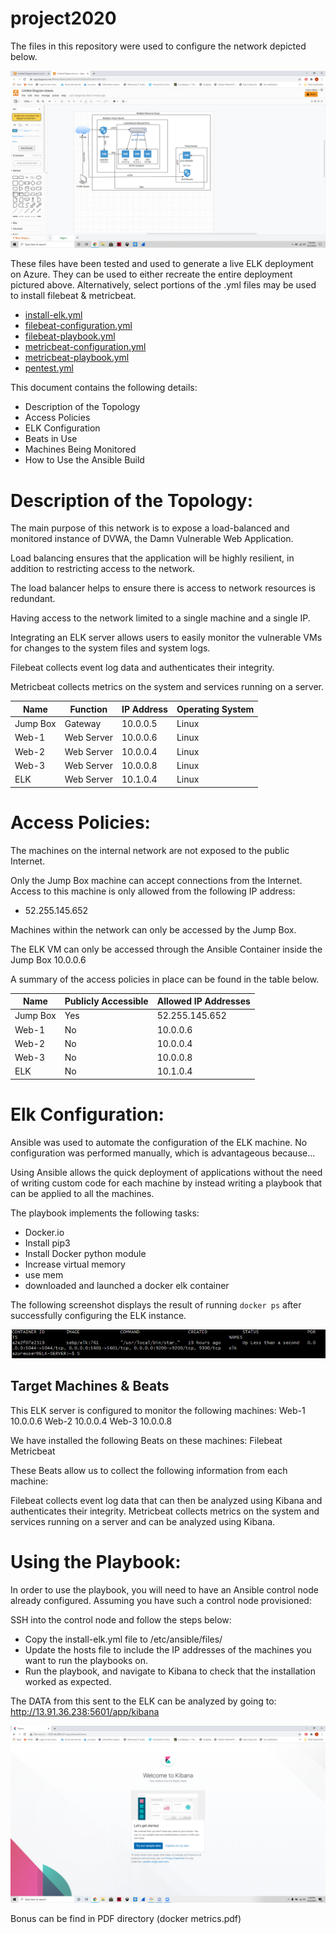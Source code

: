 # project2020

The files in this repository were used to configure the network depicted below.

![prject2020](Images/Diagram.png)

These files have been tested and used to generate a live ELK deployment on Azure. They can be used to either recreate the entire deployment pictured above. Alternatively, select portions of the .yml files may be used to install filebeat & metricbeat.


- [install-elk.yml](Scripts/install-elk.yml.txt)
- [filebeat-configuration.yml](Scripts/filebeat-configuration.yml.txt)
- [filebeat-playbook.yml](Scripts/filebeat-playbook.yml.txt)
- [metricbeat-configuration.yml](Scripts/metricbeat-configuration.yml.txt)
- [metricbeat-playbook.yml](Scripts/metricbeat-playbook.yml.txt)
- [pentest.yml](Scripts/pentest.yml.txt)


This document contains the following details:
- Description of the Topology
- Access Policies
- ELK Configuration
- Beats in Use
- Machines Being Monitored
- How to Use the Ansible Build


# Description of the Topology:

The main purpose of this network is to expose a load-balanced and monitored instance of DVWA, the Damn Vulnerable Web Application.

Load balancing ensures that the application will be highly resilient, in addition to restricting access to the network.

The load balancer helps to ensure there is access to network resources is redundant.

Having access to the network limited to a single machine and a single IP.

Integrating an ELK server allows users to easily monitor the vulnerable VMs for changes to the system files and system logs.

Filebeat collects event log data and authenticates their integrity.

Metricbeat collects metrics on the system and services running on a server.


| Name     | Function | IP Address | Operating System  |
|----------|----------|------------|-------------------|
| Jump Box |Gateway   | 10.0.0.5   | Linux             |
| Web-1    |Web Server| 10.0.0.6   | Linux             |
| Web-2    |Web Server| 10.0.0.4   | Linux             |
| Web-3    |Web Server| 10.0.0.8   | Linux             |
| ELK      |Web Server| 10.1.0.4   | Linux             |

# Access Policies:

The machines on the internal network are not exposed to the public Internet. 

Only the Jump Box machine can accept connections from the Internet. Access to this machine is only allowed from the following IP address:
- 52.255.145.652

Machines within the network can only be accessed by the Jump Box.

The ELK VM can only be accessed through the Ansible Container inside the Jump Box 10.0.0.6

A summary of the access policies in place can be found in the table below.

| Name     | Publicly Accessible | Allowed IP Addresses |
|----------|---------------------|----------------------|
|Jump Box  |   Yes               |     52.255.145.652   |
|Web-1     |   No                |     10.0.0.6         |
|Web-2     |   No                |     10.0.0.4         |
|Web-3     |   No                |     10.0.0.8         |
|ELK       |   No                |     10.1.0.4         |


# Elk Configuration:

Ansible was used to automate the configuration of the ELK machine. No configuration was performed manually, which is advantageous because...

Using Ansible allows the quick deployment of applications without the need of writing custom code for each machine by instead writing a playbook that can be applied to all the machines.

The playbook implements the following tasks:
-  Docker.io
- Install pip3
- Install Docker python module
- Increase virtual memory
- use mem
- downloaded and launched a docker elk container

The following screenshot displays the result of running `docker ps` after successfully configuring the ELK instance.

![docker ps](Images/docker-ps.png)

## Target Machines & Beats
This ELK server is configured to monitor the following machines:
Web-1 10.0.0.6
Web-2 10.0.0.4
Web-3 10.0.0.8

We have installed the following Beats on these machines:
Filebeat
Metricbeat

These Beats allow us to collect the following information from each machine:

Filebeat collects event log data that can then be analyzed using Kibana and authenticates their integrity.
Metricbeat collects metrics on the system and services running on a server and can be analyzed using Kibana.

# Using the Playbook:
In order to use the playbook, you will need to have an Ansible control node already configured. Assuming you have such a control node provisioned: 

SSH into the control node and follow the steps below:
- Copy the install-elk.yml file to /etc/ansible/files/
- Update the hosts file to include the IP addresses of the machines you want to run the playbooks on.
- Run the playbook, and navigate to Kibana to check that the installation worked as expected.

The DATA from this sent to the ELK can be analyzed by going to: http://13.91.36.238:5601/app/kibana

![Kibana_Home](Images/kibana.png)

Bonus can be find in PDF directory (docker metrics.pdf)

